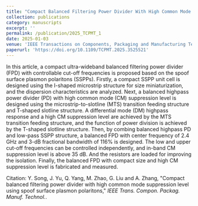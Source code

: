 ```yaml
---
title: "Compact Balanced Filtering Power Divider With High Common Mode Suppression level Using Spoof Surface Plasmon Polaritons"
collection: publications
category: manuscripts
excerpt: ''
permalink: /publication/2025_TCPMT_1
date: 2025-01-03
venue: 'IEEE Transactions on Components, Packaging and Manufacturing Technology'
paperurl: 'https://doi.org/10.1109/TCPMT.2025.3525521'
---
```


In this article, a compact ultra-wideband balanced filtering power divider (FPD) with controllable cut-off frequencies is proposed based on the spoof surface plasmon polaritons (SSPPs). Firstly, a compact SSPP unit cell is designed using the I-shaped microstrip structure for size miniaturization, and the dispersion characteristics are analyzed. Next, a balanced highpass power divider (PD) with high common mode (CM) suppression level is designed using the microstrip-to-slotline (MTS) transition feeding structure and T-shaped slotline structure. A differential mode (DM) highpass response and a high CM suppression level are achieved by the MTS transition feeding structure, and the function of power division is achieved by the T-shaped slotline structure. Then, by combing balanced highpass PD and low-pass SSPP structure, a balanced FPD with center frequency of 2.4 GHz and 3-dB fractional bandwidth of 116% is designed. The low and upper cut-off frequencies can be controlled independently, and in-band CM suppression level is above 35 dB. And the resistors are loaded for improving the isolation. Finally, the balanced FPD with compact size and high CM suppression level is fabricated and measured.

Citation: Y. Song, J. Yu, Q. Yang, M. Zhao, G. Liu and A. Zhang, &quot;Compact balanced filtering power divider with high common mode suppression level using spoof surface plasmon polaritons,&quot; <i>IEEE Trans. Compon. Packag. Manuf. Technol.</i>.
